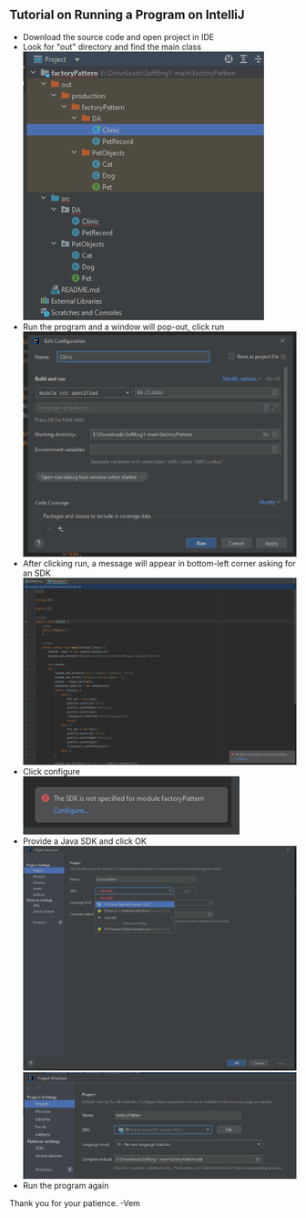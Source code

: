 ## Tutorial on Running a Program on IntelliJ
* Download the source code and open project in IDE<br>
* Look for "out" directory and find the main class<br>
![](https://github.com/VemAiensi/SoftEng1/blob/main/RunCode/factory01.png) <br>
* Run the program and a window will pop-out, click run<br>
![](https://github.com/VemAiensi/SoftEng1/blob/main/RunCode/factory02.png)<br>
* After clicking run, a message will appear in bottom-left corner asking for an SDK<br>
![](https://github.com/VemAiensi/SoftEng1/blob/main/RunCode/factory03.png)<br>
* Click configure<br>
![](https://github.com/VemAiensi/SoftEng1/blob/main/RunCode/factory04.png)<br>
* Provide a Java SDK and click OK<br>
![](https://github.com/VemAiensi/SoftEng1/blob/main/RunCode/factory05.png)<br>
![](https://github.com/VemAiensi/SoftEng1/blob/main/RunCode/factory06.png)<br>
* Run the program again<br>

Thank you for your patience.
-Vem
